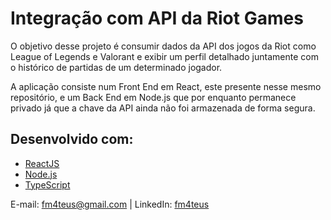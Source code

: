 # Integração com API da Riot Games

O objetivo desse projeto é consumir dados da API dos jogos da Riot como League of Legends e Valorant e exibir um perfil detalhado juntamente com o histórico de partidas de um determinado jogador.

A aplicação consiste num Front End em React, este presente nesse mesmo repositório, e um Back End em Node.js que por enquanto permanece privado já que a chave da API ainda não foi armazenada de forma segura.

## Desenvolvido com: 
- [ReactJS](https://reactjs.org/)
- [Node.js](https://nodejs.org/en/)
- [TypeScript](https://www.typescriptlang.org)

E-mail: <a href="mailto:fm4teus@gmail.com">fm4teus@gmail.com</a> | 
LinkedIn: <a href="https://www.linkedin.com/in/fm4teus/" target="_blank">fm4teus</a>
